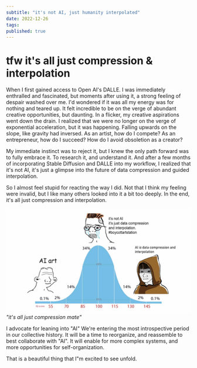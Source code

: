 ```yaml
---
subtitle: "it's not AI, just humanity interpolated"
date: 2022-12-26
tags:
published: true
---
```

# tfw it's all just compression & interpolation

When I first gained access to Open AI's DALLE. I was immediately enthralled and fascinated, but moments after using it, a strong feeling of despair washed over me. I'd wondered if it was all my energy was for nothing and teared up. It felt incredible to be on the verge of abundant creative opportunities, but daunting. In a flicker, my creative aspirations went down the drain. I realized that we were no longer on the verge of exponential acceleration, but it was happening. Falling upwards on the slope, like gravity had inversed. As an artist, how do I compete? As an entrepreneur, how do I succeed? How do I avoid obsoletion as a creator? 

My immediate instinct was to reject it, but I knew the only path forward was to fully embrace it. To research it, and understand it. And after a few months of incorporating Stable Diffusion and DALLE into my workflow, I realized that it's not AI, it's just a glimpse into the future of data compression and guided interpolation. 

So I almost feel stupid for reacting the way I did. Not that I think my feeling were invalid, but I like many others looked into it a bit too deeply. In the end, it's all just compression and interpolation. 

![](/images/ai01.jpg)
*"it's all just compression mate"*

I advocate for leaning into "AI"
We're entering the most introspective period in our collective history.
It will be a time to reorganize, and reassemble to best collaborate with "AI". 
It will enable for more complex systems, and more opportunities for self-organization. 

That is a beautiful thing that I"m excited to see unfold.  

